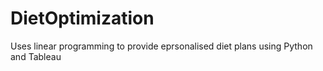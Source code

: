 # DietOptimization
Uses linear programming to provide eprsonalised diet plans using Python and Tableau
